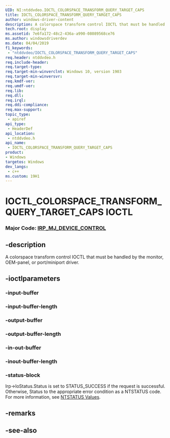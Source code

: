 ```yaml
---
UID: NI:ntddvdeo.IOCTL_COLORSPACE_TRANSFORM_QUERY_TARGET_CAPS
title: IOCTL_COLORSPACE_TRANSFORM_QUERY_TARGET_CAPS
author: windows-driver-content
description: A colorspace transform control IOCTL that must be handled by the monitor, OEM-panel, or port/miniport driver.
tech.root: display
ms.assetid: 7e6fa172-48c2-436a-a990-08089568ce76
ms.author: windowsdriverdev
ms.date: 04/04/2019
f1_keywords:
 - "ntddvdeo/IOCTL_COLORSPACE_TRANSFORM_QUERY_TARGET_CAPS"
req.header: ntddvdeo.h
req.include-header:
req.target-type:
req.target-min-winverclnt: Windows 10, version 1903
req.target-min-winversvr:
req.kmdf-ver:
req.umdf-ver:
req.lib:
req.dll:
req.irql: 
req.ddi-compliance:
req.max-support:
topic_type: 
 - apiref
api_type: 
 - HeaderDef
api_location: 
 - ntddvdeo.h
api_name: 
 - IOCTL_COLORSPACE_TRANSFORM_QUERY_TARGET_CAPS
product:
- Windows
targetos: Windows
dev_langs:
 - c++
ms.custom: 19H1
---
```


# IOCTL_COLORSPACE_TRANSFORM_QUERY_TARGET_CAPS IOCTL

### Major Code:  [IRP_MJ_DEVICE_CONTROL](https://docs.microsoft.com/windows-hardware/drivers/kernel/irp-mj-device-control)

## -description

A colorspace transform control IOCTL that must be handled by the monitor, OEM-panel, or port/miniport driver.


## -ioctlparameters

### -input-buffer

<text></text>

### -input-buffer-length 

<text></text>

### -output-buffer

<text></text>

### -output-buffer-length 

<text></text>

### -in-out-buffer

<text></text>

### -inout-buffer-length 

<text></text>

### -status-block

Irp->IoStatus.Status is set to STATUS_SUCCESS if the request is successful.
Otherwise, Status to the appropriate error condition as a NTSTATUS code. 
For more information, see [NTSTATUS Values](https://docs.microsoft.com/windows-hardware/drivers/kernel/ntstatus-values).

## -remarks

## -see-also
